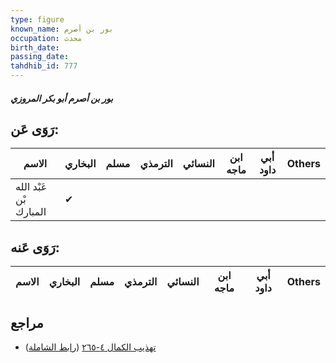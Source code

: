 ```yaml
---
type: figure
known_name: بور بن أصرم
occupation: محدث
birth_date:
passing_date:
tahdhib_id: 777
---
```

##### بور بن أصرم أبو بكر المروزي

## رَوَى عَن:
| الاسم                  | البخاري | مسلم | الترمذي | النسائي | ابن ماجه | أبي داود | Others |
| ---------------------- | ------- | ---- | ------- | ------- | -------- | -------- | ------ |
| عَبْد الله بْن المبارك | ✔       |      |         |         |          |          |        |
## رَوَى عَنه:
| الاسم | البخاري | مسلم | الترمذي | النسائي | ابن ماجه | أبي داود | Others |
| ----- | ------- | ---- | ------- | ------- | -------- | -------- | ------ |
## مراجع
- [تهذيب الكمال ٤-٢٦٥](obsidian://open?vault=Tahdhib-al-Kamal&file=Figures/٧٧٧-بور%20بن%20أصرم%20أبو%20بكر%20المروزي) ([رابط الشاملة](https://shamela.ws/book/3722/1779))
